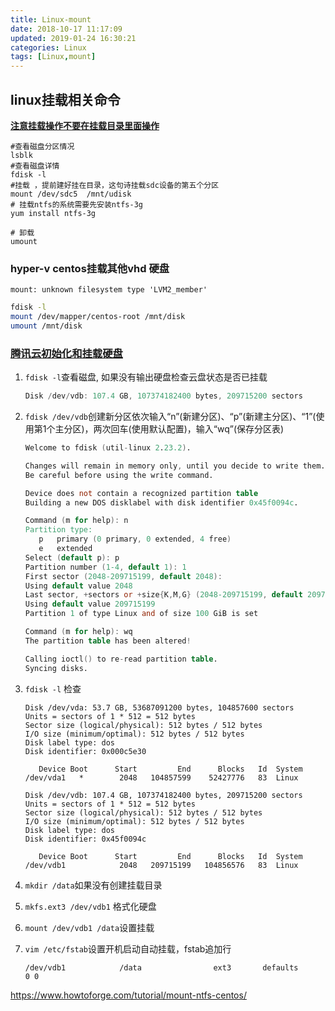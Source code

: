 ```yaml
---
title: Linux-mount
date: 2018-10-17 11:17:09
updated: 2019-01-24 16:30:21
categories: Linux
tags: [Linux,mount]
---
```


## linux挂载相关命令

**<u>注意挂载操作不要在挂载目录里面操作</u>**

```shell
#查看磁盘分区情况
lsblk
#查看磁盘详情
fdisk -l
#挂载 ，提前建好挂在目录，这句诗挂载sdc设备的第五个分区
mount /dev/sdc5  /mnt/udisk
# 挂载ntfs的系统需要先安装ntfs-3g
yum install ntfs-3g

# 卸载
umount
```

### hyper-v  centos挂载其他vhd 硬盘

`mount: unknown filesystem type 'LVM2_member'`

```bash
fdisk -l
mount /dev/mapper/centos-root /mnt/disk
umount /mnt/disk
```

### [腾讯云初始化和挂载硬盘](https://cloud.tencent.com/document/product/362/6735)

1. `fdisk -l`查看磁盘, 如果没有输出硬盘检查云盘状态是否已挂载

   ```verilog
   Disk /dev/vdb: 107.4 GB, 107374182400 bytes, 209715200 sectors
   ```

2. `fdisk /dev/vdb`创建新分区依次输入“n”(新建分区)、“p”(新建主分区)、“1”(使用第1个主分区)，两次回车(使用默认配置)，输入“wq”(保存分区表)

   ```verilog
   Welcome to fdisk (util-linux 2.23.2).
   
   Changes will remain in memory only, until you decide to write them.
   Be careful before using the write command.
   
   Device does not contain a recognized partition table
   Building a new DOS disklabel with disk identifier 0x45f0094c.
   
   Command (m for help): n
   Partition type:
      p   primary (0 primary, 0 extended, 4 free)
      e   extended
   Select (default p): p
   Partition number (1-4, default 1): 1
   First sector (2048-209715199, default 2048): 
   Using default value 2048
   Last sector, +sectors or +size{K,M,G} (2048-209715199, default 209715199): 
   Using default value 209715199
   Partition 1 of type Linux and of size 100 GiB is set
   
   Command (m for help): wq
   The partition table has been altered!
   
   Calling ioctl() to re-read partition table.
   Syncing disks.
   ```

3. `fdisk -l` 检查

   ```
   Disk /dev/vda: 53.7 GB, 53687091200 bytes, 104857600 sectors
   Units = sectors of 1 * 512 = 512 bytes
   Sector size (logical/physical): 512 bytes / 512 bytes
   I/O size (minimum/optimal): 512 bytes / 512 bytes
   Disk label type: dos
   Disk identifier: 0x000c5e30
   
      Device Boot      Start         End      Blocks   Id  System
   /dev/vda1   *        2048   104857599    52427776   83  Linux
   
   Disk /dev/vdb: 107.4 GB, 107374182400 bytes, 209715200 sectors
   Units = sectors of 1 * 512 = 512 bytes
   Sector size (logical/physical): 512 bytes / 512 bytes
   I/O size (minimum/optimal): 512 bytes / 512 bytes
   Disk label type: dos
   Disk identifier: 0x45f0094c
   
      Device Boot      Start         End      Blocks   Id  System
   /dev/vdb1            2048   209715199   104856576   83  Linux
   ```

4. `mkdir /data`如果没有创建挂载目录

5. `mkfs.ext3 /dev/vdb1` 格式化硬盘

6. `mount /dev/vdb1 /data`设置挂载

7. `vim /etc/fstab`设置开机启动自动挂载，fstab追加行

   ```
   /dev/vdb1            /data                ext3       defaults              0 0
   ```

   



https://www.howtoforge.com/tutorial/mount-ntfs-centos/